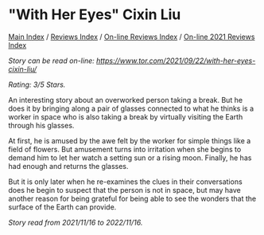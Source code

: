 # "With Her Eyes" Cixin Liu

[Main Index](../../../README.md) / [Reviews Index](../../README.md) / [On-line Reviews Index](../README.md) / [On-line 2021 Reviews Index](README.md)

*Story can be read on-line: <https://www.tor.com/2021/09/22/with-her-eyes-cixin-liu/>*

*Rating: 3/5 Stars.*

An interesting story about an overworked person taking a break. But he does it by bringing along a pair of glasses connected to what he thinks is a worker in space who is also taking a break by virtually visiting the Earth through his glasses.

At first, he is amused by the awe felt by the worker for simple things like a field of flowers. But amusement turns into irritation when she begins to demand him to let her watch a setting sun or a rising moon. Finally, he has had enough and returns the glasses.

But it is only later when he re-examines the clues in their conversations does he begin to suspect that the person is not in space, but may have another reason for being grateful for being able to see the wonders that the surface of the Earth can provide.

*Story read from 2021/11/16 to 2022/11/16.*
